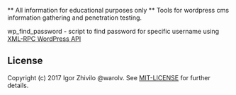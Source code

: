 ** All information for educational purposes only **
Tools for wordpress cms information gathering and penetration testing.

wp_find_password - script to find password for specific username using [XML-RPC WordPress API](https://codex.wordpress.org/XML-RPC_WordPress_API/Users)

## License

Copyright (c) 2017 Igor Zhivilo @warolv. See [MIT-LICENSE](https://github.com/RichardLitt/standard-readme/blob/master/LICENSE) for further details.
